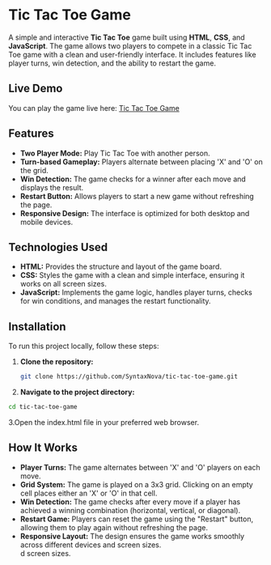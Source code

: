 # Tic Tac Toe Game

A simple and interactive **Tic Tac Toe** game built using **HTML**, **CSS**, and **JavaScript**. The game allows two players to compete in a classic Tic Tac Toe game with a clean and user-friendly interface. It includes features like player turns, win detection, and the ability to restart the game.

## Live Demo

You can play the game live here: [Tic Tac Toe Game](https://tic-tac-toe-syntaxnova.netlify.app/)

## Features

- **Two Player Mode:** Play Tic Tac Toe with another person.
- **Turn-based Gameplay:** Players alternate between placing 'X' and 'O' on the grid.
- **Win Detection:** The game checks for a winner after each move and displays the result.
- **Restart Button:** Allows players to start a new game without refreshing the page.
- **Responsive Design:** The interface is optimized for both desktop and mobile devices.

## Technologies Used

- **HTML:** Provides the structure and layout of the game board.
- **CSS:** Styles the game with a clean and simple interface, ensuring it works on all screen sizes.
- **JavaScript:** Implements the game logic, handles player turns, checks for win conditions, and manages the restart functionality.

## Installation

To run this project locally, follow these steps:

1. **Clone the repository:**

   ```bash
   git clone https://github.com/SyntaxNova/tic-tac-toe-game.git

2. **Navigate to the project directory:**
   
  ```bash
  cd tic-tac-toe-game
  ```

3.Open the index.html file in your preferred web browser.


## How It Works

- **Player Turns:** The game alternates between 'X' and 'O' players on each move.  
- **Grid System:** The game is played on a 3x3 grid. Clicking on an empty cell places either an 'X' or 'O' in that cell.  
- **Win Detection:** The game checks after every move if a player has achieved a winning combination (horizontal, vertical, or diagonal).  
- **Restart Game:** Players can reset the game using the "Restart" button, allowing them to play again without refreshing the page.  
- **Responsive Layout:** The design ensures the game works smoothly across different devices and screen sizes.  
d screen sizes.</br>
